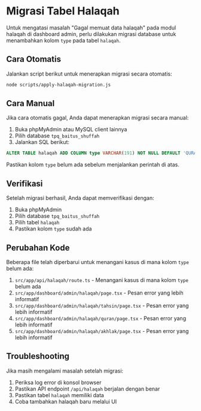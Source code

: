 # Migrasi Tabel Halaqah

Untuk mengatasi masalah "Gagal memuat data halaqah" pada modul halaqah di dashboard admin, perlu dilakukan migrasi database untuk menambahkan kolom `type` pada tabel `halaqah`.

## Cara Otomatis

Jalankan script berikut untuk menerapkan migrasi secara otomatis:

```bash
node scripts/apply-halaqah-migration.js
```

## Cara Manual

Jika cara otomatis gagal, Anda dapat menerapkan migrasi secara manual:

1. Buka phpMyAdmin atau MySQL client lainnya
2. Pilih database `tpq_baitus_shuffah`
3. Jalankan SQL berikut:

```sql
ALTER TABLE halaqah ADD COLUMN type VARCHAR(191) NOT NULL DEFAULT 'QURAN';
```

Pastikan kolom `type` belum ada sebelum menjalankan perintah di atas.

## Verifikasi

Setelah migrasi berhasil, Anda dapat memverifikasi dengan:

1. Buka phpMyAdmin
2. Pilih database `tpq_baitus_shuffah`
3. Pilih tabel `halaqah`
4. Pastikan kolom `type` sudah ada

## Perubahan Kode

Beberapa file telah diperbarui untuk menangani kasus di mana kolom `type` belum ada:

1. `src/app/api/halaqah/route.ts` - Menangani kasus di mana kolom `type` belum ada
2. `src/app/dashboard/admin/halaqah/page.tsx` - Pesan error yang lebih informatif
3. `src/app/dashboard/admin/halaqah/tahsin/page.tsx` - Pesan error yang lebih informatif
4. `src/app/dashboard/admin/halaqah/quran/page.tsx` - Pesan error yang lebih informatif
5. `src/app/dashboard/admin/halaqah/akhlak/page.tsx` - Pesan error yang lebih informatif

## Troubleshooting

Jika masih mengalami masalah setelah migrasi:

1. Periksa log error di konsol browser
2. Pastikan API endpoint `/api/halaqah` berjalan dengan benar
3. Pastikan tabel `halaqah` memiliki data
4. Coba tambahkan halaqah baru melalui UI
